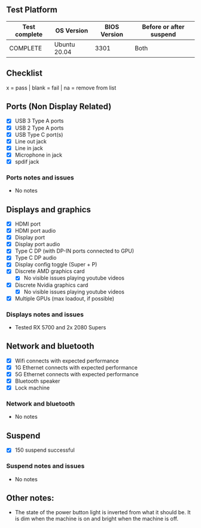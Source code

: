## Test Platform

| Test complete | OS Version     | BIOS Version | Before or after suspend |
| ------------- | -------------- | ------------ | ----------------------- |
|   COMPLETE    | Ubuntu 20.04   | 3301         | Both                    |

## Checklist
x = pass | blank = fail | na = remove from list

## Ports (Non Display Related)

- [x] USB 3 Type A ports
- [x] USB 2 Type A ports
- [x] USB Type C port(s)
- [x] Line out jack
- [x] Line in jack
- [x] Microphone in jack
- [x] spdif jack

### Ports notes and issues

- No notes

## Displays and graphics

- [x] HDMI port
- [x] HDMI port audio
- [x] Display port
- [x] Display port audio
- [x] Type C DP (with DP-IN ports connected to GPU)
- [x] Type C DP audio
- [x] Display config toggle (Super + P)
- [x] Discrete AMD graphics card
  - [x] No visible issues playing youtube videos
- [x] Discrete Nvidia graphics card
  - [x] No visible issues playing youtube videos
- [x] Multiple GPUs (max loadout, if possible)

### Displays notes and issues

- Tested RX 5700 and 2x 2080 Supers

## Network and bluetooth

- [x] Wifi connects with expected performance
- [x] 1G Ethernet connects with expected performance
- [x] 5G Ethernet connects with expected performance
- [x] Bluetooth speaker
- [x] Lock machine

### Network and bluetooth

- No notes

## Suspend

- [x] 150 suspend successful

### Suspend notes and issues

- No notes

## Other notes:

- The state of the power button light is inverted from what it should be. It is dim when the machine is on and bright when the machine is off. 
